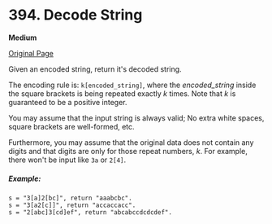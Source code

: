 # 394. Decode String

**Medium**

[Original Page](https://leetcode.com/problems/decode-string/)

Given an encoded string, return it's decoded string.

The encoding rule is: `k[encoded_string]`, where the *encoded_string* inside the square brackets is being repeated exactly *k* times. Note that *k* is guaranteed to be a positive integer.

You may assume that the input string is always valid; No extra white spaces, square brackets are well-formed, etc.

Furthermore, you may assume that the original data does not contain any digits and that digits are only for those repeat numbers, *k*. For example, there won't be input like `3a` or `2[4]`.

##### Example:
```
s = "3[a]2[bc]", return "aaabcbc".
s = "3[a2[c]]", return "accaccacc".
s = "2[abc]3[cd]ef", return "abcabccdcdcdef".
```
